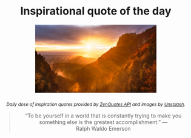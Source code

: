 
<div align="center">

# Inspirational quote of the day

<img src="./data/photo.jpeg" alt="Beautiful nature photo" width="320" height="180">

<sub><i>Daily dose of inspiration quotes provided by [ZenQuotes API](https://zenquotes.io/) and images by [Unsplash](https://unsplash.com/).</i></sub>


<blockquote>&ldquo;To be yourself in a world that is constantly trying to make you something else is the greatest accomplishment.&rdquo; &mdash; <footer>Ralph Waldo Emerson</footer></blockquote>

</div>
